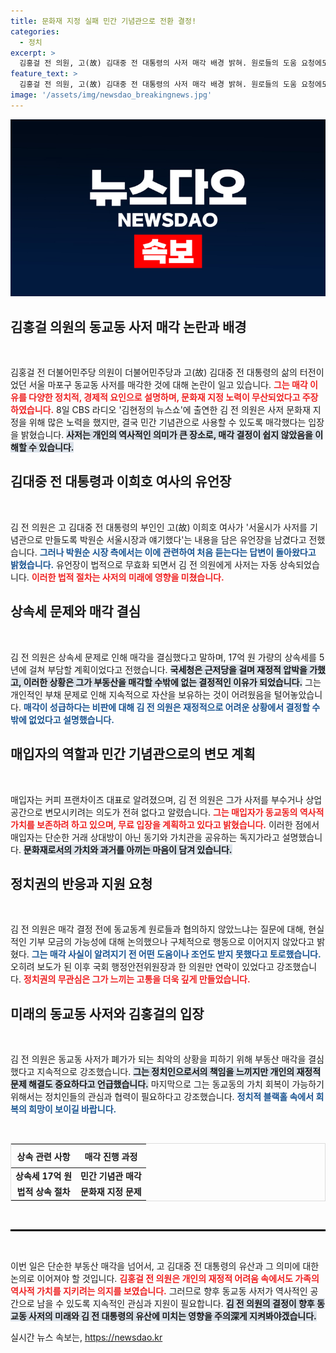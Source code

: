 ```yaml
---
title: 문화재 지정 실패 민간 기념관으로 전환 결정!
categories:
  - 정치
excerpt: >
  김홍걸 전 의원, 고(故) 김대중 전 대통령의 사저 매각 배경 밝혀. 원로들의 도움 요청에도 불구, 경제적 어려움 속 매각 결심. 기념관화 계획이 무산된 후 보존 의지 다져. 이목 집중되는 후속 이야기, 클릭해 보세요!
feature_text: >
  김홍걸 전 의원, 고(故) 김대중 전 대통령의 사저 매각 배경 밝혀. 원로들의 도움 요청에도 불구, 경제적 어려움 속 매각 결심. 기념관화 계획이 무산된 후 보존 의지 다져. 이목 집중되는 후속 이야기, 클릭해 보세요!
image: '/assets/img/newsdao_breakingnews.jpg'
---
```


<p><img src="/assets/img/newsdao_breakingnews.jpg" alt="koreaapp 속보" /></p>

<h2 data-ke-size="size26">김홍걸 의원의 동교동 사저 매각 논란과 배경</h2>

<p data-ke-size="size16">&nbsp;</p>

<p>김홍걸 전 더불어민주당 의원이 더불어민주당과 고(故) 김대중 전 대통령의 삶의 터전이었던 서울 마포구 동교동 사저를 매각한 것에 대해 논란이 일고 있습니다. <b><span style="color: #ee2323;">그는 매각 이유를 다양한 정치적, 경제적 요인으로 설명하며, 문화재 지정 노력이 무산되었다고 주장하였습니다.</span></b> 8일 CBS 라디오 '김현정의 뉴스쇼'에 출연한 김 전 의원은 사저 문화재 지정을 위해 많은 노력을 했지만, 결국 민간 기념관으로 사용할 수 있도록 매각했다는 입장을 밝혔습니다. <b><span style="background-color: #21538527;">사저는 개인의 역사적인 의미가 큰 장소로, 매각 결정이 쉽지 않았음을 이해할 수 있습니다.</span></b></p>

<h2 data-ke-size="size26">김대중 전 대통령과 이희호 여사의 유언장</h2>

<p data-ke-size="size16">&nbsp;</p>

<p>김 전 의원은 고 김대중 전 대통령의 부인인 고(故) 이희호 여사가 '서울시가 사저를 기념관으로 만들도록 박원순 서울시장과 얘기했다'는 내용을 담은 유언장을 남겼다고 전했습니다. <b><span style="color: #1a5490;">그러나 박원순 시장 측에서는 이에 관련하여 처음 듣는다는 답변이 돌아왔다고 밝혔습니다.</span></b> 유언장이 법적으로 무효화 되면서 김 전 의원에게 사저는 자동 상속되었습니다. <b><span style="color: #ee2323;">이러한 법적 절차는 사저의 미래에 영향을 미쳤습니다.</span></b></p>

<h2 data-ke-size="size26">상속세 문제와 매각 결심</h2>

<p data-ke-size="size16">&nbsp;</p>

<p>김 전 의원은 상속세 문제로 인해 매각을 결심했다고 말하며, 17억 원 가량의 상속세를 5년에 걸쳐 부담할 계획이었다고 전했습니다. <b><span style="background-color: #21538527;">국세청은 근저당을 걸며 재정적 압박을 가했고, 이러한 상황은 그가 부동산을 매각할 수밖에 없는 결정적인 이유가 되었습니다.</span></b> 그는 개인적인 부채 문제로 인해 지속적으로 자산을 보유하는 것이 어려웠음을 털어놓았습니다. <b><span style="color: #1a5490;">매각이 성급하다는 비판에 대해 김 전 의원은 재정적으로 어려운 상황에서 결정할 수밖에 없었다고 설명했습니다.</span></b></p>

<h2 data-ke-size="size26">매입자의 역할과 민간 기념관으로의 변모 계획</h2>

<p data-ke-size="size16">&nbsp;</p>

<p>매입자는 커피 프랜차이즈 대표로 알려졌으며, 김 전 의원은 그가 사저를 부수거나 상업 공간으로 변모시키려는 의도가 전혀 없다고 알렸습니다. <b><span style="color: #ee2323;">그는 매입자가 동교동의 역사적 가치를 보존하려 하고 있으며, 무료 입장을 계획하고 있다고 밝혔습니다.</span></b> 이러한 점에서 매입자는 단순한 거래 상대방이 아닌 동기와 가치관을 공유하는 독지가라고 설명했습니다. <b><span style="background-color: #21538527;">문화재로서의 가치와 과거를 아끼는 마음이 담겨 있습니다.</span></b></p>

<h2 data-ke-size="size26">정치권의 반응과 지원 요청</h2>

<p data-ke-size="size16">&nbsp;</p>

<p>김 전 의원은 매각 결정 전에 동교동계 원로들과 협의하지 않았느냐는 질문에 대해, 현실적인 기부 모금의 가능성에 대해 논의했으나 구체적으로 행동으로 이어지지 않았다고 밝혔다. <b><span style="color: #1a5490;">그는 매각 사실이 알려지기 전 어떤 도움이나 조언도 받지 못했다고 토로했습니다.</span></b> 오히려 보도가 된 이후 국회 행정안전위원장과 한 의원만 연락이 있었다고 강조했습니다. <b><span style="color: #ee2323;">정치권의 무관심은 그가 느끼는 고통을 더욱 깊게 만들었습니다.</span></b></p>

<h2 data-ke-size="size26">미래의 동교동 사저와 김홍걸의 입장</h2>

<p data-ke-size="size16">&nbsp;</p>

<p>김 전 의원은 동교동 사저가 폐가가 되는 최악의 상황을 피하기 위해 부동산 매각을 결심했다고 지속적으로 강조했습니다. <b><span style="background-color: #21538527;">그는 정치인으로서의 책임을 느끼지만 개인의 재정적 문제 해결도 중요하다고 언급했습니다.</span></b> 마지막으로 그는 동교동의 가치 회복이 가능하기 위해서는 정치인들의 관심과 협력이 필요하다고 강조했습니다. <b><span style="color: #1a5490;">정치적 블랙홀 속에서 회복의 희망이 보이길 바랍니다.</span></b></p>

<p data-ke-size="size16">&nbsp;</p>

<table style="width: 100%; border-collapse: collapse; border: 1px solid #dddddd;">
  <thead>
    <tr>
      <th style="text-align: center; height: 30px;">상속 관련 사항</th>
      <th style="text-align: center; height: 30px;">매각 진행 과정</th>
    </tr>
  </thead>
  <tbody>
    <tr>
      <td style="text-align: center; height: 17px;"><b>상속세 17억 원</b></td>
      <td style="text-align: center; height: 17px;"><b>민간 기념관 매각</b></td>
    </tr>
    <tr>
      <td style="text-align: center; height: 17px;"><b>법적 상속 절차</b></td>
      <td style="text-align: center; height: 17px;"><b>문화재 지정 문제</b></td>
    </tr>
  </tbody>
</table>

<p data-ke-size="size16">&nbsp;</p>

<hr style="border: 1px solid black;"/>

<p data-ke-size="size16">&nbsp;</p>

<p>이번 일은 단순한 부동산 매각을 넘어서, 고 김대중 전 대통령의 유산과 그 의미에 대한 논의로 이어져야 할 것입니다. <b><span style="color: #ee2323;">김홍걸 전 의원은 개인의 재정적 어려움 속에서도 가족의 역사적 가치를 지키려는 의지를 보였습니다.</span></b> 그러므로 향후 동교동 사저가 역사적인 공간으로 남을 수 있도록 지속적인 관심과 지원이 필요합니다. <b><span style="background-color: #21538527;">김 전 의원의 결정이 향후 동교동 사저의 미래와 김 전 대통령의 유산에 미치는 영향을 주의深게 지켜봐야겠습니다.</span></b></p>
실시간 뉴스 속보는, <a href="https://newsdao.kr" rel="dofollow">https://newsdao.kr</a>


